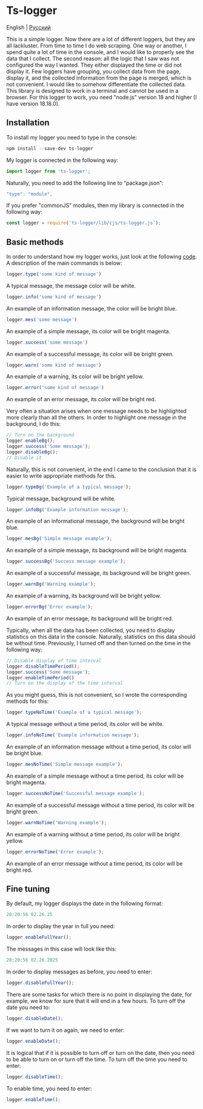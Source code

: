 # Ts-logger

English | [Русский](./README.ru.md) 

This is a simple logger. Now there are a lot of different loggers, but they are all lackluster. From time to time I do web scraping. One way or another, I spend quite a lot of time in the console, and I would like to properly see the data that I collect. The second reason: all the logic that I saw was not configured the way I wanted. They either displayed the time or did not display it. Few loggers have grouping, you collect data from the page, display it, and the collected information from the page is merged, which is not convenient. I would like to somehow differentiate the collected data. This library is designed to work in a terminal and cannot be used in a browser. For this logger to work, you need "node.js" version 18 and higher (I have version 18.18.0).

## Installation

To install my logger you need to type in the console:

```js
npm install --save-dev ts-logger
```

My logger is connected in the following way:

```js
import logger from 'ts-logger';
```

Naturally, you need to add the following line to “package.json”:

```js
"type": "module",
```

If you prefer "commonJS" modules, then my library is connected in the following way:

```js
const logger = require('ts-logger/lib/cjs/ts-logger.js');
```

## Basic methods

In order to understand how my logger works, just look at the following [code](https://github.com/maksimkaJCHK/ts-logger/tree/main/examples/eng). A description of the main commands is below:

```js
logger.type('some kind of message')
```

A typical message, the message color will be white.

```js
logger.info('some kind of message')
```

An example of an information message, the color will be bright blue.

```js
logger.mes('some message')
```

An example of a simple message, its color will be bright magenta.

```js
logger.success('some message')
```

An example of a successful message, its color will be bright green.

```js
logger.warn('some kind of message')
```

An example of a warning, its color will be bright yellow.

```js
logger.error('some kind of message')
```

Аn example of an error message, its color will be bright red.

Very often a situation arises when one message needs to be highlighted more clearly than all the others. In order to highlight one message in the background, I do this:

```js
// Turn on the background
logger.enableBg();
logger.success('Some message');
logger.disableBg();
// Disable it
```

Naturally, this is not convenient, in the end I came to the conclusion that it is easier to write appropriate methods for this.

```js
logger.typeBg('Example of a typical message');
```

Typical message, background will be white.

```js
logger.infoBg('Example information message');
```

An example of an informational message, the background will be bright blue.

```js
logger.mesBg('Simple message example');
```

An example of a simple message, its background will be bright magenta.

```js
logger.successBg('Success message example');
```

An example of a successful message, its background will be bright green.

```js
logger.warnBg('Warning example');
```

An example of a warning, its background will be bright yellow.

```js
logger.errorBg('Error example');
```

An example of an error message, its background will be bright red.

Typically, when all the data has been collected, you need to display statistics on this data in the console. Naturally, statistics on this data should be without time. Previously, I turned off and then turned on the time in the following way:

```js
// Disable display of time interval
logger.disableTimePeriod();
logger.success('Some message');
logger.enableTimePeriod()
// Turn on the display of the time interval
```

As you might guess, this is not convenient, so I wrote the corresponding methods for this:

```js
logger.typeNoTime('Example of a typical message');
```

A typical message without a time period, its color will be white.

```js
logger.infoNoTime('Example information message');
```

An example of an information message without a time period, its color will be bright blue.

```js
logger.mesNoTime('Simple message example');
```

An example of a simple message without a time period, its color will be bright magenta.

```js
logger.successNoTime('Successful message example');
```

An example of a successful message without a time period, its color will be bright green.

```js
logger.warnNoTime('Warning example');
```

An example of a warning without a time period, its color will be bright yellow.

```js
logger.errorNoTime('Error example');
```

An example of an error message without a time period, its color will be bright red.

## Fine tuning

By default, my logger displays the date in the following format:

```js
20:20:56 02.26.25
```

In order to display the year in full you need:

```js
logger.enableFullYear();
```

The messages in this case will look like this:

```js
20:20:56 02.26.2025
```

In order to display messages as before, you need to enter:

```js
logger.disableFullYear();
```

There are some tasks for which there is no point in displaying the date, for example, we know for sure that it will end in a few hours. To turn off the date you need to:

```js
logger.disableDate();
```

If we want to turn it on again, we need to enter:

```js
logger.enableDate();
```

It is logical that if it is possible to turn off or turn on the date, then you need to be able to turn on or turn off the time. To turn off the time you need to enter:

```js
logger.disableTime();
```

To enable time, you need to enter:

```js
logger.enableTime();
```